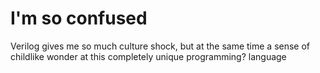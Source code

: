 I'm so confused
====
Verilog gives me so much culture shock, but at the same time a sense of childlike wonder at this completely unique programming? language
